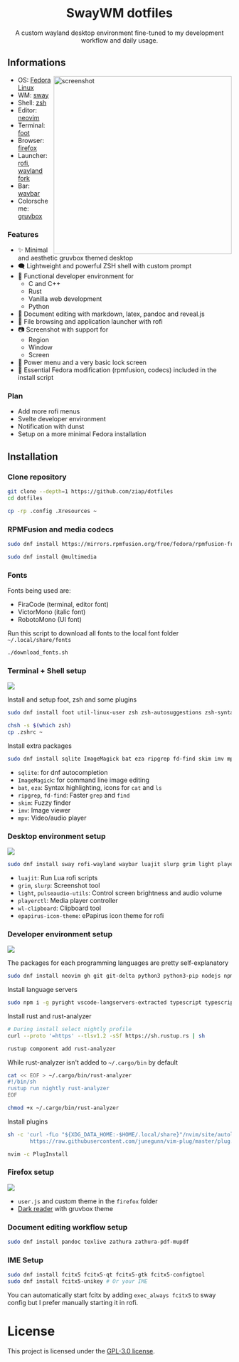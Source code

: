 <div align="center">

# SwayWM dotfiles

A custom wayland desktop environment fine-tuned to my development workflow and daily usage.

</div>

## Informations

<img alt="screenshot" align="right" width="400px" src="img/rice.png"/>

- OS: [Fedora Linux](https://getfedora.org/)
- WM: [sway](https://swaywm.org/)
- Shell: [zsh](https://www.zsh.org/)
- Editor: [neovim](https://neovim.io/)
- Terminal: [foot](https://codeberg.org/dnkl/foot/)
- Browser: [firefox](https://www.mozilla.org/en-US/firefox/)
- Launcher: [rofi](https://github.com/davatorium/rofi), [wayland fork](https://github.com/lbonn/rofi)
- Bar: [waybar](https://github.com/Alexays/Waybar)
- Colorscheme: [gruvbox](https://github.com/morhetz/gruvbox)

### Features

- ✨ Minimal and aesthetic gruvbox themed desktop
- 🗨️ Lightweight and powerful ZSH shell with custom prompt
- 🚀 Functional developer environment for
    + C and C++
    + Rust
    + Vanilla web development
    + Python
- 📄 Document editing with markdown, latex, pandoc and reveal.js
- 📁 File browsing and application launcher with rofi
- 📷 Screenshot with support for
    + Region
    + Window
    + Screen
- 🔌 Power menu and a very basic lock screen
- 🔧 Essential Fedora modification (rpmfusion, codecs) included in the install script

### Plan

- Add more rofi menus
- Svelte developer environment
- Notification with dunst
- Setup on a more minimal Fedora installation

## Installation

### Clone repository

```bash
git clone --depth=1 https://github.com/ziap/dotfiles
cd dotfiles

cp -rp .config .Xresources ~
```

### RPMFusion and media codecs

```bash
sudo dnf install https://mirrors.rpmfusion.org/free/fedora/rpmfusion-free-release-$(rpm -E %fedora).noarch.rpm

sudo dnf install @multimedia
```

### Fonts

Fonts being used are:
  - FiraCode (terminal, editor font)
  - VictorMono (italic font)
  - RobotoMono (UI font)

Run this script to download all fonts to the local font folder `~/.local/share/fonts`

```bash
./download_fonts.sh
```

### Terminal + Shell setup

![](img/terminal.png)

Install and setup foot, zsh and some plugins

```bash
sudo dnf install foot util-linux-user zsh zsh-autosuggestions zsh-syntax-highlighting

chsh -s $(which zsh)
cp .zshrc ~ 
```

Install extra packages

```bash
sudo dnf install sqlite ImageMagick bat eza ripgrep fd-find skim imv mpv
```

- `sqlite`: for dnf autocompletion
- `ImageMagick`: for command line image editing
- `bat`, `eza`: Syntax highlighting, icons for `cat` and `ls`
- `ripgrep`, `fd-find`: Faster `grep` and `find`
- `skim`: Fuzzy finder
- `imv`: Image viewer
- `mpv`: Video/audio player

### Desktop environment setup

![](img/desktop.png)

```bash
sudo dnf install sway rofi-wayland waybar luajit slurp grim light playerctl pulseaudio-utils wl-clipboard epapirus-icon-theme
```

- `luajit`: Run Lua rofi scripts
- `grim`, `slurp`: Screenshot tool
- `light`, `pulseaudio-utils`: Control screen brightness and audio volume
- `playerctl`: Media player controller
- `wl-clipboard`: Clipboard tool
- `epapirus-icon-theme`: ePapirus icon theme for rofi

### Developer environment setup

![](img/vim.png)

The packages for each programming languages are pretty self-explanatory

```bash
sudo dnf install neovim gh git git-delta python3 python3-pip nodejs npm gcc gcc-c++ clang-tools-extra
```

Install language servers

```bash
sudo npm i -g pyright vscode-langservers-extracted typescript typescript-language-server emmet-ls
```

Install rust and rust-analyzer

```bash
# During install select nightly profile
curl --proto '=https' --tlsv1.2 -sSf https://sh.rustup.rs | sh

rustup component add rust-analyzer
```

While rust-analyzer isn't added to `~/.cargo/bin` by default

```bash
cat << EOF > ~/.cargo/bin/rust-analyzer
#!/bin/sh
rustup run nightly rust-analyzer
EOF

chmod +x ~/.cargo/bin/rust-analyzer
```

Install plugins

```bash
sh -c 'curl -fLo "${XDG_DATA_HOME:-$HOME/.local/share}"/nvim/site/autoload/plug.vim --create-dirs \
       https://raw.githubusercontent.com/junegunn/vim-plug/master/plug.vim'

nvim -c PlugInstall
```

### Firefox setup

![](img/firefox.png)

- `user.js` and custom theme in the `firefox` folder
- [Dark reader](https://darkreader.org/) with gruvbox theme

### Document editing workflow setup

```bash
sudo dnf install pandoc texlive zathura zathura-pdf-mupdf
```

### IME Setup

```bash
sudo dnf install fcitx5 fcitx5-qt fcitx5-gtk fcitx5-configtool
sudo dnf install fcitx5-unikey # Or your IME
```

You can automatically start fcitx by adding `exec_always fcitx5` to sway config but I prefer manually starting it in rofi.

# License

This project is licensed under the [GPL-3.0 license](LICENSE).
